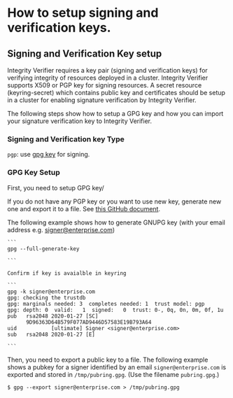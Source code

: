 # How to setup signing and verification keys.

## Signing and Verification Key setup
Integrity Verifier requires a key pair (signing and verification keys) for verifying integrity of resources deployed in a cluster. Integrity Verifier supports X509 or PGP key for signing resources. A secret resource (keyring-secret) which contains public key and certificates should be setup in a cluster for enabling signature verification by Integrity Verifier. 

The following steps show how to setup a GPG key and how you can import your signature verification key to Integrity Verifier.

### Signing and Verification key Type
`pgp`: use [gpg key](https://www.gnupg.org/index.html) for signing.

### GPG Key Setup

First, you need to setup GPG key/

If you do not have any PGP key or you want to use new key, generate new one and export it to a file. See [this GitHub document](https://docs.github.com/en/free-pro-team@latest/github/authenticating-to-github/generating-a-new-gpg-key).

The following example shows how to generate GNUPG key (with your email address e.g. signer@enterprise.com)

    ```
    gpg --full-generate-key

    ```

    Confirm if key is avaialble in keyring

    ```
    gpg -k signer@enterprise.com
    gpg: checking the trustdb
    gpg: marginals needed: 3  completes needed: 1  trust model: pgp
    gpg: depth: 0  valid:   1  signed:   0  trust: 0-, 0q, 0n, 0m, 0f, 1u
    pub   rsa2048 2020-01-27 [SC]
          9D96363D64B579F077AD9446D57583E19B793A64
    uid           [ultimate] Signer <signer@enterprise.com>
    sub   rsa2048 2020-01-27 [E]

    ```

Then, you need to export a public key to a file. The following example shows a pubkey for a signer identified by an email `signer@enterprise.com` is exported and stored in `/tmp/pubring.gpg`. (Use the filename `pubring.gpg`.)

```
$ gpg --export signer@enterprise.com > /tmp/pubring.gpg
```



